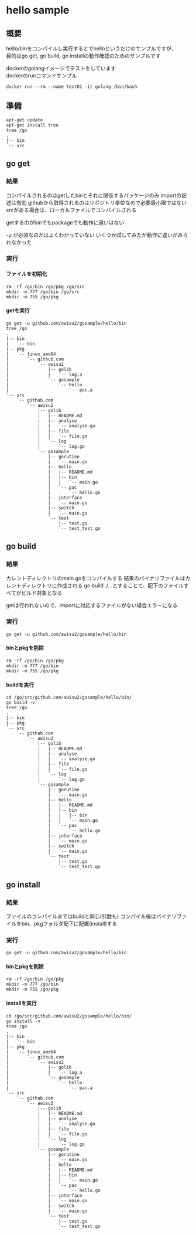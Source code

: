 # hello sample

## 概要

hello/binをコンパイルし実行するとでhelloというだけのサンプルですが、  
目的はgo get, go build, go installの動作確認のためのサンプルです

dockerのgolangイメージでテストをしています  
dockerのrunコマンドサンプル
```
docker run --rm --name test01 -it golang /bin/bash
```

## 準備

```
apt-get update
apt-get install tree
tree /go
.
|-- bin
`-- src
```

## go get

### 結果

コンパイルされるのはgetしたbinとそれに関係するパッケージのみ
importの記述は有効
githubから取得されるのはリポジトリ単位なので必要最小限ではない
srcがある場合は、ローカルファイルでコンパイルされる

getするのがbinでもpackageでも動作に違いはない

-u が必須なのかはよくわかっていない
いくつか試してみたが動作に違いがみられなかった

### 実行

#### ファイルを初期化

```
rm -rf /go/bin /go/pkg /go/src
mkdir -m 777 /go/bin /go/src
mkdir -m 755 /go/pkg
```

#### getを実行
```
go get -u github.com/awisu2/gosample/hello/bin
tree /go
.
|-- bin
|   `-- bin
|-- pkg
|   `-- linux_amd64
|       `-- github.com
|           `-- awisu2
|               |-- golib
|               |   `-- log.a
|               `-- gosample
|                   `-- hello
|                       `-- pac.a
`-- src
    `-- github.com
        `-- awisu2
            |-- golib
            |   |-- README.md
            |   |-- analyse
            |   |   `-- analyse.go
            |   |-- file
            |   |   `-- file.go
            |   `-- log
            |       `-- log.go
            `-- gosample
                |-- gorutine
                |   `-- main.go
                |-- hello
                |   |-- README.md
                |   |-- bin
                |   |   `-- main.go
                |   `-- pac
                |       `-- hello.go
                |-- interface
                |   `-- main.go
                |-- switch
                |   `-- main.go
                `-- test
                    |-- test.go
                    `-- test_test.go
```


## go build

### 結果

カレントディレクトリのmain.goをコンパイルする
結果のバイナリファイルはカレントディレクトリに作成される
go build ./...とすることで、配下のファイルすべてがビルド対象となる

getは行われないので、importに対応するファイルがない場合エラーになる

### 実行
```
go get -u github.com/awisu2/gosample/hello/bin
```

#### binとpkgを削除

```
rm -rf /go/bin /go/pkg
mkdir -m 777 /go/bin
mkdir -m 755 /go/pkg
```

#### buildを実行
```
cd /go/src/github.com/awisu2/gosample/hello/bin/
go build -v
tree /go
.
|-- bin
|-- pkg
`-- src
    `-- github.com
        `-- awisu2
            |-- golib
            |   |-- README.md
            |   |-- analyse
            |   |   `-- analyse.go
            |   |-- file
            |   |   `-- file.go
            |   `-- log
            |       `-- log.go
            `-- gosample
                |-- gorutine
                |   `-- main.go
                |-- hello
                |   |-- README.md
                |   |-- bin
                |   |   |-- bin
                |   |   `-- main.go
                |   `-- pac
                |       `-- hello.go
                |-- interface
                |   `-- main.go
                |-- switch
                |   `-- main.go
                `-- test
                    |-- test.go
                    `-- test_test.go
```

## go install

### 結果

ファイルのコンパイルまではbuildと同じ(引数も)
コンパイル後はバイナリファイルをbin、pkgフォルダ配下に配置(install)する

### 実行

```
go get -u github.com/awisu2/gosample/hello/bin
```

#### binとpkgを削除

```
rm -rf /go/bin /go/pkg
mkdir -m 777 /go/bin
mkdir -m 755 /go/pkg
```

#### installを実行

```
cd /go/src/github.com/awisu2/gosample/hello/bin/
go install -v
tree /go
.
|-- bin
|   `-- bin
|-- pkg
|   `-- linux_amd64
|       `-- github.com
|           `-- awisu2
|               |-- golib
|               |   `-- log.a
|               `-- gosample
|                   `-- hello
|                       `-- pac.a
`-- src
    `-- github.com
        `-- awisu2
            |-- golib
            |   |-- README.md
            |   |-- analyse
            |   |   `-- analyse.go
            |   |-- file
            |   |   `-- file.go
            |   `-- log
            |       `-- log.go
            `-- gosample
                |-- gorutine
                |   `-- main.go
                |-- hello
                |   |-- README.md
                |   |-- bin
                |   |   `-- main.go
                |   `-- pac
                |       `-- hello.go
                |-- interface
                |   `-- main.go
                |-- switch
                |   `-- main.go
                `-- test
                    |-- test.go
                    `-- test_test.go
```

